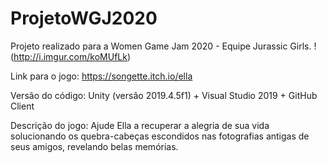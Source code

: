 # ProjetoWGJ2020
Projeto realizado para a Women Game Jam 2020 - Equipe Jurassic Girls.
!(http://i.imgur.com/koMUfLk)


Link para o jogo: https://songette.itch.io/ella

Versão do código: Unity (versão 2019.4.5f1) + Visual Studio 2019 + GitHub Client

Descrição do jogo: Ajude Ella a recuperar a alegria de sua vida solucionando os quebra-cabeças escondidos nas fotografias antigas de seus amigos, revelando belas memórias.
